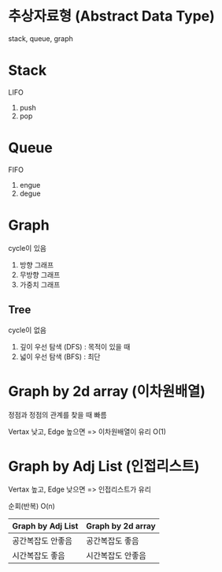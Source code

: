 # 추상자료형 (Abstract Data Type)
stack, queue, graph

# Stack
LIFO
1. push
2. pop

# Queue
FIFO
1. engue
2. degue

# Graph
cycle이 있음
1. 방향 그래프
2. 무방향 그래프
3. 가중치 그래프

## Tree
cycle이 없음
1. 깊이 우선 탐색 (DFS) : 목적이 있을 때
2. 넓이 우선 탐색 (BFS) : 최단


# Graph by 2d array (이차원배열)
정점과 정점의 관계를 찾을 때 빠름

Vertax 낮고, Edge 높으면 => 이차원배열이 유리
O(1)

# Graph by Adj List (인접리스트)
Vertax 높고, Edge 낮으면 => 인접리스트가 유리

순회(반복)
O(n)

|Graph by Adj List|Graph by 2d array|
|-|-|
|공간복잡도 안좋음|공간복잡도 좋음|
|시간복잡도 좋음|시간복잡도 안좋음|


